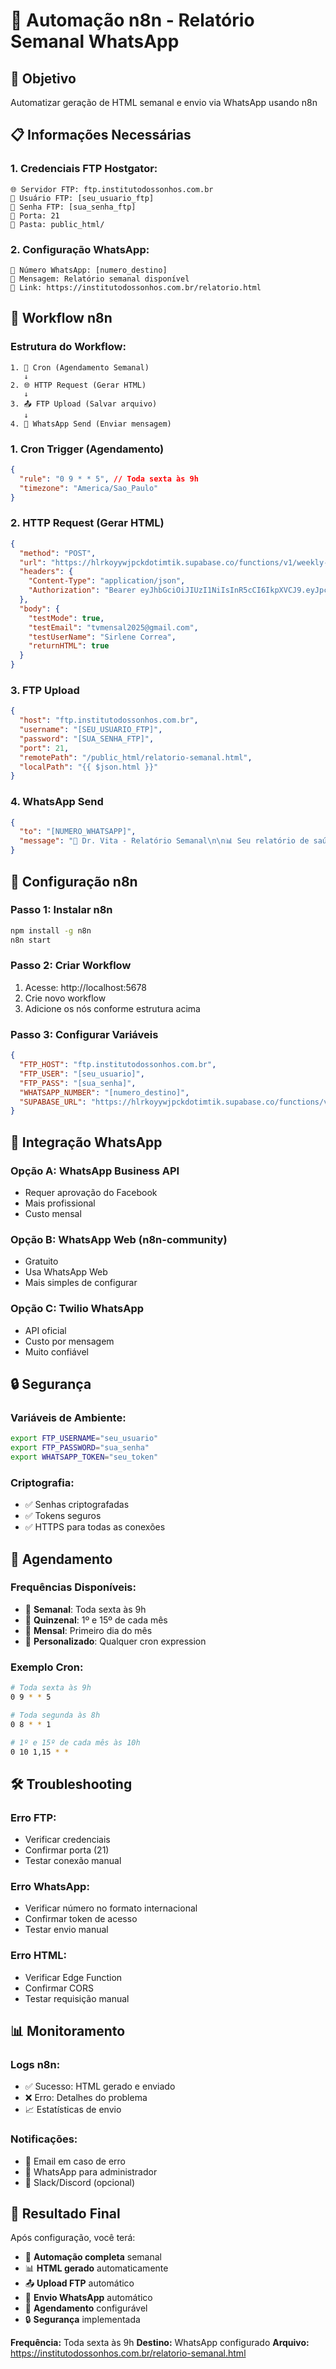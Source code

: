 # 🤖 Automação n8n - Relatório Semanal WhatsApp

## 🎯 Objetivo
Automatizar geração de HTML semanal e envio via WhatsApp usando n8n

## 📋 Informações Necessárias

### **1. Credenciais FTP Hostgator:**
```
🌐 Servidor FTP: ftp.institutodossonhos.com.br
👤 Usuário FTP: [seu_usuario_ftp]
🔑 Senha FTP: [sua_senha_ftp]
📁 Porta: 21
📂 Pasta: public_html/
```

### **2. Configuração WhatsApp:**
```
📱 Número WhatsApp: [numero_destino]
💬 Mensagem: Relatório semanal disponível
🔗 Link: https://institutodossonhos.com.br/relatorio.html
```

## 🚀 Workflow n8n

### **Estrutura do Workflow:**
```
1. 📅 Cron (Agendamento Semanal)
   ↓
2. 🌐 HTTP Request (Gerar HTML)
   ↓
3. 📤 FTP Upload (Salvar arquivo)
   ↓
4. 📱 WhatsApp Send (Enviar mensagem)
```

### **1. Cron Trigger (Agendamento)**
```json
{
  "rule": "0 9 * * 5", // Toda sexta às 9h
  "timezone": "America/Sao_Paulo"
}
```

### **2. HTTP Request (Gerar HTML)**
```json
{
  "method": "POST",
  "url": "https://hlrkoyywjpckdotimtik.supabase.co/functions/v1/weekly-health-report",
  "headers": {
    "Content-Type": "application/json",
    "Authorization": "Bearer eyJhbGciOiJIUzI1NiIsInR5cCI6IkpXVCJ9.eyJpc3MiOiJzdXBhYmFzZSIsInJlZiI6ImhscmtveXl3anBja2RvdGltdGlrIiwicm9sZSI6ImFub24iLCJpYXQiOjE3NTMxNTMwNDcsImV4cCI6MjA2ODcyOTA0N30.kYEtg1hYG2pmcyIeXRs-vgNIVOD76Yu7KPlyFN0vdUI"
  },
  "body": {
    "testMode": true,
    "testEmail": "tvmensal2025@gmail.com",
    "testUserName": "Sirlene Correa",
    "returnHTML": true
  }
}
```

### **3. FTP Upload**
```json
{
  "host": "ftp.institutodossonhos.com.br",
  "username": "[SEU_USUARIO_FTP]",
  "password": "[SUA_SENHA_FTP]",
  "port": 21,
  "remotePath": "/public_html/relatorio-semanal.html",
  "localPath": "{{ $json.html }}"
}
```

### **4. WhatsApp Send**
```json
{
  "to": "[NUMERO_WHATSAPP]",
  "message": "🏥 Dr. Vita - Relatório Semanal\n\n📊 Seu relatório de saúde está disponível:\n🌐 https://institutodossonhos.com.br/relatorio-semanal.html\n\n📈 Acompanhe sua evolução semanal!"
}
```

## 🔧 Configuração n8n

### **Passo 1: Instalar n8n**
```bash
npm install -g n8n
n8n start
```

### **Passo 2: Criar Workflow**
1. Acesse: http://localhost:5678
2. Crie novo workflow
3. Adicione os nós conforme estrutura acima

### **Passo 3: Configurar Variáveis**
```json
{
  "FTP_HOST": "ftp.institutodossonhos.com.br",
  "FTP_USER": "[seu_usuario]",
  "FTP_PASS": "[sua_senha]",
  "WHATSAPP_NUMBER": "[numero_destino]",
  "SUPABASE_URL": "https://hlrkoyywjpckdotimtik.supabase.co/functions/v1/weekly-health-report"
}
```

## 📱 Integração WhatsApp

### **Opção A: WhatsApp Business API**
- Requer aprovação do Facebook
- Mais profissional
- Custo mensal

### **Opção B: WhatsApp Web (n8n-community)**
- Gratuito
- Usa WhatsApp Web
- Mais simples de configurar

### **Opção C: Twilio WhatsApp**
- API oficial
- Custo por mensagem
- Muito confiável

## 🔒 Segurança

### **Variáveis de Ambiente:**
```bash
export FTP_USERNAME="seu_usuario"
export FTP_PASSWORD="sua_senha"
export WHATSAPP_TOKEN="seu_token"
```

### **Criptografia:**
- ✅ Senhas criptografadas
- ✅ Tokens seguros
- ✅ HTTPS para todas as conexões

## 📅 Agendamento

### **Frequências Disponíveis:**
- 📅 **Semanal**: Toda sexta às 9h
- 📅 **Quinzenal**: 1º e 15º de cada mês
- 📅 **Mensal**: Primeiro dia do mês
- 📅 **Personalizado**: Qualquer cron expression

### **Exemplo Cron:**
```bash
# Toda sexta às 9h
0 9 * * 5

# Toda segunda às 8h
0 8 * * 1

# 1º e 15º de cada mês às 10h
0 10 1,15 * *
```

## 🛠️ Troubleshooting

### **Erro FTP:**
- Verificar credenciais
- Confirmar porta (21)
- Testar conexão manual

### **Erro WhatsApp:**
- Verificar número no formato internacional
- Confirmar token de acesso
- Testar envio manual

### **Erro HTML:**
- Verificar Edge Function
- Confirmar CORS
- Testar requisição manual

## 📊 Monitoramento

### **Logs n8n:**
- ✅ Sucesso: HTML gerado e enviado
- ❌ Erro: Detalhes do problema
- 📈 Estatísticas de envio

### **Notificações:**
- 📧 Email em caso de erro
- 📱 WhatsApp para administrador
- 🔔 Slack/Discord (opcional)

## 🎉 Resultado Final

Após configuração, você terá:
- 🤖 **Automação completa** semanal
- 📊 **HTML gerado** automaticamente
- 📤 **Upload FTP** automático
- 📱 **Envio WhatsApp** automático
- 📅 **Agendamento** configurável
- 🔒 **Segurança** implementada

**Frequência:** Toda sexta às 9h
**Destino:** WhatsApp configurado
**Arquivo:** https://institutodossonhos.com.br/relatorio-semanal.html













